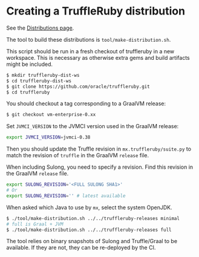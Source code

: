 # Creating a TruffleRuby distribution

See the [Distributions page](../user/distribution.md).

The tool to build these distributions is `tool/make-distribution.sh`.

This script should be run in a fresh checkout of truffleruby in a new workspace.
This is necessary as otherwise extra gems and build artifacts might be included.

```bash
$ mkdir truffleruby-dist-ws
$ cd truffleruby-dist-ws
$ git clone https://github.com/oracle/truffleruby.git
$ cd truffleruby
```

You should checkout a tag corresponding to a GraalVM release:

```bash
$ git checkout vm-enterprise-0.xx
```

Set `JVMCI_VERSION` to the JVMCI version used in the GraalVM release:

```bash
export JVMCI_VERSION=jvmci-0.38
```

Then you should update the Truffle revision in `mx.truffleruby/suite.py` to
match the revision of `truffle` in the GraalVM `release` file.

When including Sulong, you need to specify a revision.
Find this revision in the GraalVM `release` file.

```bash
export SULONG_REVISION='<FULL SULONG SHA1>'
# Or
export SULONG_REVISION='' # latest available
```

When asked which Java to use by `mx`, select the system OpenJDK.

```bash
$ ./tool/make-distribution.sh ../../truffleruby-releases minimal
# full is Graal + JVM
$ ./tool/make-distribution.sh ../../truffleruby-releases full
```

The tool relies on binary snapshots of Sulong and Truffle/Graal to be available.
If they are not, they can be re-deployed by the CI.
